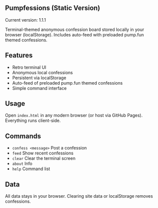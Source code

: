 ## Pumpfessions (Static Version)
Current version: 1.1.1

Terminal-themed anonymous confession board stored locally in your browser (localStorage). Includes auto-feed with preloaded pump.fun themed confessions.

## Features

- Retro terminal UI
- Anonymous local confessions
- Persistent via localStorage
- Auto-feed of preloaded pump.fun themed confessions
- Simple command interface

## Usage

Open `index.html` in any modern browser (or host via GitHub Pages). Everything runs client-side.

## Commands

- `confess <message>`  Post a confession
- `feed`               Show recent confessions
- `clear`              Clear the terminal screen
- `about`              Info
- `help`               Command list

## Data

All data stays in your browser. Clearing site data or localStorage removes confessions.